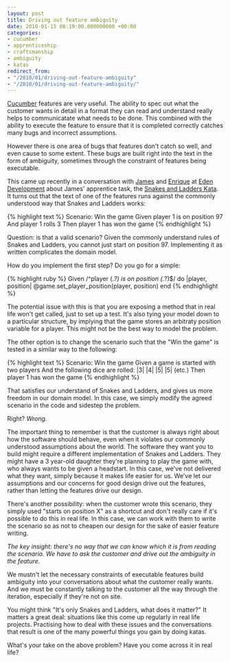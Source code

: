 ```yaml
---
layout: post
title: Driving out feature ambiguity
date: 2010-01-15 06:19:00.000000000 +00:00
categories:
- cucumber
- apprenticeship
- craftsmanship
- ambiguity
- katas
redirect_from:
- "/2010/01/driving-out-feature-ambiguity"
- "/2010/01/driving-out-feature-ambiguity/"
---
```

[Cucumber](http://cukes.info) features are very useful. The ability to spec out what the customer wants in detail in a format they can read and understand really helps to communicatate what needs to be done. This combined with the ability to execute the feature to ensure that it is completed correctly catches many bugs and incorrect assumptions.

However there is one area of bugs that features don't catch so well, and even cause to some extent. These bugs are built right into the text in the form of ambiguity, sometimes through the constraint of features being executable.

This came up recently in a conversation with [James](http://ohthatjames.github.com) and [Enrique](http://ecomba.github.com/) at [Eden Development](http://edendevelopment.co.uk) about James' apprentice task, the [Snakes and Ladders Kata](/2009/12/snakes-and-ladders-kata). It turns out that the text of one of the features runs against the commonly understood way that Snakes and Ladders works:

{% highlight text %}
Scenario: Win the game
    Given player 1 is on position 97
    And player 1 rolls 3
    Then player 1 has won the game
{% endhighlight %}

Question: is that a valid scenario? Given the commonly understand rules of Snakes and Ladders, you cannot just start on position 97. Implementing it as written complicates the domain model. 

How do you implement the first step? Do you go for a simple:

{% highlight ruby %}
Given /^player (.*?) is on position (.*?)$/ do |player, position|
  @game.set_player_position(player, position)
end
{% endhighlight %}

The potential issue with this is that you are exposing a method that in real life won't get called, just to set up a test. It's also tying your model down to a particular structure, by implying that the game stores an arbitraty position variable for a player. This might not be the best way to model the problem.

The other option is to change the scenario such that the "Win the game" is tested in a similar way to the following:

{% highlight text %}
Scenario: Win the game
    Given a game is started with two players
    And the following dice are rolled:
      |3|
      |4|
      |5|
      |5|
      (etc.)
    Then player 1 has won the game
{% endhighlight %}

That satisfies our understand of Snakes and Ladders, and gives us more freedom in our domain model. In this case, we simply modify the agreed scenario in the code and sidestep the problem.

Right? *Wrong.*

The important thing to remember is that the customer is always right about how the software should behave, even when it violates our commonly understood assumptions about the world. The software they want you to build might require a different implementation of Snakes and Ladders. They might have a 3 year-old daughter they're planning to play the game with, who always wants to be given a headstart. In this case, we've not delivered what they want, simply because it makes life easier for us. We've let our assumptions and our concerns for good design drive out the features, rather than letting the features drive our design.

There's another possibility: when the customer wrote this scenario, they simply used "starts on position X" as a shortcut and don't really care if it's possible to do this in real life. In this case, we can work with them to write the scenario so as not to cheapen our design for the sake of easier feature writing.

*The key insight: there's no way that we can know which it is from reading the scenario. We have to ask the customer and drive out the ambiguity in the feature.*

We mustn't let the necessary constraints of executable features build ambiguity into your conversations about what the customer really wants. And we must be constantly talking to the customer all the way through the iteration, especially if they're not on site.

You might think "It's only Snakes and Ladders, what does it matter?" It matters a great deal: situations like this come up regularly in real life projects. Practising how to deal with these issues and the conversations that result is one of the many powerful things you gain by doing katas.

What's your take on the above problem? Have you come across it in real life?
